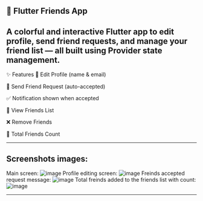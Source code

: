 📱 Flutter Friends App
------------------------
A colorful and interactive Flutter app to edit profile, send friend requests, and manage your friend list — all built using Provider state management.
---------------------------------------------------------------------------------
✨ Features
👤 Edit Profile (name & email)

🤝 Send Friend Request (auto-accepted)

✅ Notification shown when accepted

👯 View Friends List

❌ Remove Friends

🔢 Total Friends Count

----------------------------------------------------------------------
Screenshots images:
--------------------------------------------------
Main screen: ![image](https://github.com/user-attachments/assets/8eff9832-0ee8-4b73-ba6a-4b176f24297e)
Profile editing screen: ![image](https://github.com/user-attachments/assets/d5528561-a896-433a-931c-f1b9a3902606)
Freinds accepted request message: ![image](https://github.com/user-attachments/assets/c0869c3a-d5ef-4000-bef9-cdc38703f3c3)
Total freinds added to the friends list with count: ![image](https://github.com/user-attachments/assets/ef948e92-0185-4efd-8db4-7228f91c7f74)

------------------------------------------------------------------------------------------------




